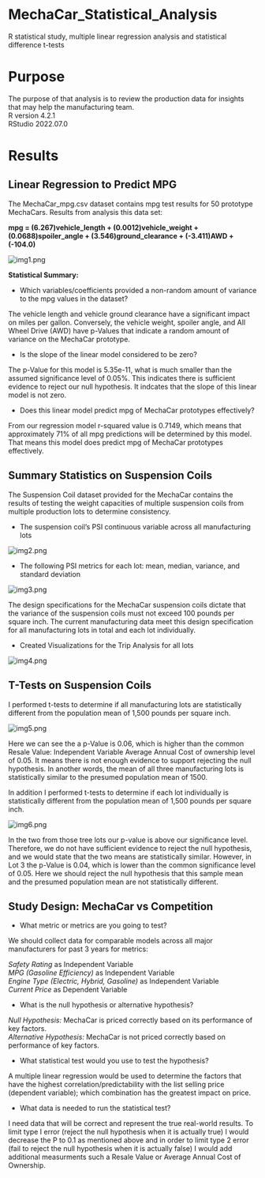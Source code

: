 # MechaCar_Statistical_Analysis
R statistical study, multiple linear regression analysis and statistical difference t-tests

# Purpose

The purpose of that analysis is to review the production data for insights that may help the manufacturing team.   
R version 4.2.1  
RStudio 2022.07.0   

# Results  

## Linear Regression to Predict MPG  
The MechaCar_mpg.csv dataset contains mpg test results for 50 prototype MechaCars. Results from analysis this data set:  

**mpg = (6.267)vehicle_length + (0.0012)vehicle_weight + (0.0688)spoiler_angle + (3.546)ground_clearance + (-3.411)AWD + (-104.0)**

![img1.png](/Images/img1.png) 

**Statistical Summary:**

* Which variables/coefficients provided a non-random amount of variance to the mpg values in the dataset?

The vehicle length and vehicle ground clearance have a significant impact on miles per gallon. Conversely, the vehicle weight, spoiler angle, and All Wheel Drive (AWD) have p-Values that indicate a random amount of variance on the MechaCar prototype.

* Is the slope of the linear model considered to be zero? 

The p-Value for this model is 5.35e-11, what is much smaller than the assumed significance level of 0.05%. This indicates there is sufficient evidence to reject our null hypothesis. It  indcates that the slope of this linear model is not zero.

* Does this linear model predict mpg of MechaCar prototypes effectively? 

From our regression model r-squared value is 0.7149, which means that approximately 71% of all mpg predictions will be determined by this model. That means this model does predict mpg of MechaCar prototypes effectively.

## Summary Statistics on Suspension Coils
The Suspension Coil dataset provided for the MechaCar contains the results of testing the weight capacities of multiple suspension coils from multiple production lots to determine consistency.

* The suspension coil’s PSI continuous variable across all manufacturing lots

![img2.png](/Images/img2.png) 

* The following PSI metrics for each lot: mean, median, variance, and standard deviation

![img3.png](/Images/img3.png) 

The design specifications for the MechaCar suspension coils dictate that the variance of the suspension coils must not exceed 100 pounds per square inch. The current manufacturing data meet this design specification for all manufacturing lots in total and each lot individually. 

* Created Visualizations for the Trip Analysis for all lots

![img4.png](/Images/img4.png) 

## T-Tests on Suspension Coils

I performed t-tests to determine if all manufacturing lots are statistically different from the population mean of 1,500 pounds per square inch.

![img5.png](/Images/img5.png) 

Here we can see the a p-Value is 0.06, which is higher than the common Resale Value: Independent Variable
Average Annual Cost of ownership  level of 0.05. It means there is not enough evidence to support rejecting the null hypothesis. In another words, the mean of all three manufacturing lots is statistically similar to the presumed population mean of 1500.

In addition I performed t-tests to determine if  each lot individually is statistically different from the population mean of 1,500 pounds per square inch.

![img6.png](/Images/img6.png) 

In the two from those tree lots our p-value is above our significance level. Therefore, we do not have sufficient evidence to reject the null hypothesis, and we would state that the two means are statistically similar.
However, in Lot 3 the p-Value is 0.04, which is lower than the common significance level of 0.05. Here we should reject the null hypothesis that this sample mean and the presumed population mean are not statistically different.

## Study Design: MechaCar vs Competition

* What metric or metrics are you going to test?  

We should collect data for comparable models across all major manufacturers for past 3 years for metrics:  

_Safety Rating_ as Independent Variable  
_MPG (Gasoline Efficiency)_ as Independent Variable  
_Engine Type (Electric, Hybrid, Gasoline)_ as Independent Variable  
_Current Price_ as Dependent Variable  

* What is the null hypothesis or alternative hypothesis?  

_Null Hypothesis:_ MechaCar is priced correctly based on its performance of key factors.  
_Alternative Hypothesis:_ MechaCar is not priced correctly based on performance of key factors.  

* What statistical test would you use to test the hypothesis?   

A multiple linear regression would be used to determine the factors that have the highest correlation/predictability with the list selling price (dependent variable); which combination has the greatest impact on price. 

* What data is needed to run the statistical test?  

I need data that will be correct and represent the true real-world results. To limit type I error (reject the null hypothesis when it is actually true) I would decrease the P to 0.1 as mentioned above and in order to limit type 2 error (fail to reject the null hypothesis when it is actually false) I would add additional measurments such a Resale Value or Average Annual Cost of Ownership.
